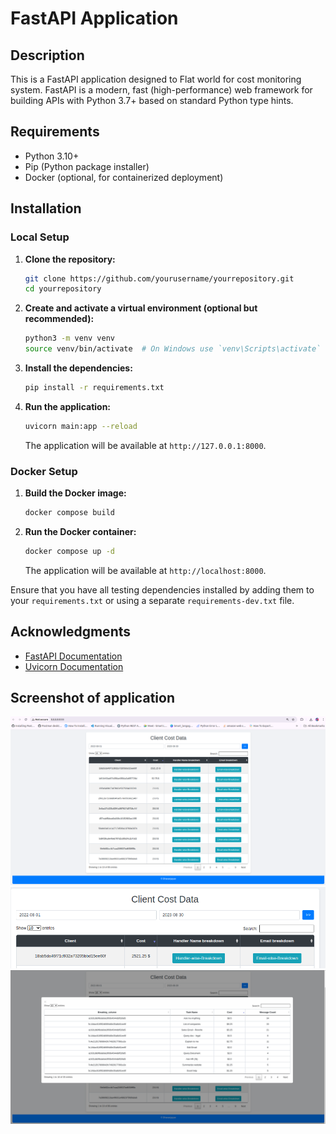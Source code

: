 
# FastAPI Application

## Description

This is a FastAPI application designed to Flat world for cost monitoring system. FastAPI is a modern, fast (high-performance) web framework for building APIs with Python 3.7+ based on standard Python type hints.

## Requirements

- Python 3.10+
- Pip (Python package installer)
- Docker (optional, for containerized deployment)

## Installation

### Local Setup

1. **Clone the repository:**

   ```bash
   git clone https://github.com/yourusername/yourrepository.git
   cd yourrepository
   ```

2. **Create and activate a virtual environment (optional but recommended):**

   ```bash
   python3 -m venv venv
   source venv/bin/activate  # On Windows use `venv\Scripts\activate`
   ```

3. **Install the dependencies:**

   ```bash
   pip install -r requirements.txt
   ```

4. **Run the application:**

   ```bash
   uvicorn main:app --reload
   ```

   The application will be available at `http://127.0.0.1:8000`.

### Docker Setup

1. **Build the Docker image:**

   ```bash
   docker compose build
   ```

2. **Run the Docker container:**

   ```bash
   docker compose up -d
   ```

   The application will be available at `http://localhost:8000`.


Ensure that you have all testing dependencies installed by adding them to your `requirements.txt` or using a separate `requirements-dev.txt` file.

## Acknowledgments

- [FastAPI Documentation](https://fastapi.tiangolo.com/)
- [Uvicorn Documentation](https://www.uvicorn.org/)

## Screenshot of application
![How the whole apps look](https://github.com/dhananjayan-r/FLAT_world_api/blob/main/app_features/Screenshot%20from%202024-09-02%2013-22-51.png)
![Drill down features for cost with date, email , handler](https://github.com/dhananjayan-r/FLAT_world_api/blob/main/app_features/Screenshot%20from%202024-09-02%2013-26-28.png)
![How the Breakdown looks when clicked selective breakdown](https://github.com/dhananjayan-r/FLAT_world_api/blob/main/app_features/Screenshot%20from%202024-09-02%2013-23-45.png)


